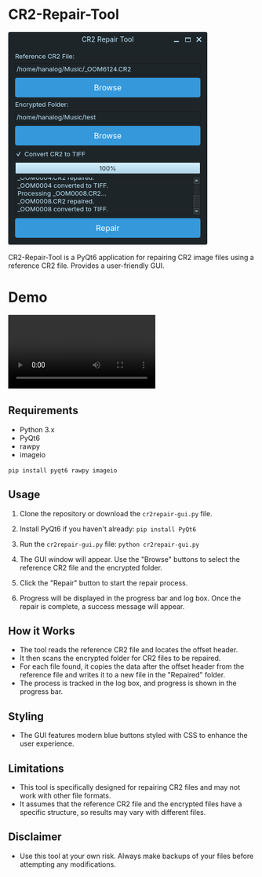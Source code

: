 # CR2-Repair-Tool

![image](https://github.com/DRCRecoveryData/CR2-Repair-Tool/blob/main/Images/Screenshot%20from%202024-04-29%2016-33-33.png)

CR2-Repair-Tool is a PyQt6 application for repairing CR2 image files using a reference CR2 file. Provides a user-friendly GUI.

# Demo

![Watch the video](https://github.com/DRCRecoveryData/CR2-Repair-Tool/blob/main/Images/Screencast%20from%202024-04-29%2016-27-41.webm)

## Requirements

- Python 3.x
- PyQt6
- rawpy
- imageio

`pip install pyqt6 rawpy imageio`

## Usage

1. Clone the repository or download the `cr2repair-gui.py` file.
2. Install PyQt6 if you haven't already:
```pip install PyQt6```

4. Run the `cr2repair-gui.py` file:
```python cr2repair-gui.py```
5. The GUI window will appear. Use the "Browse" buttons to select the reference CR2 file and the encrypted folder.
6. Click the "Repair" button to start the repair process.
7. Progress will be displayed in the progress bar and log box. Once the repair is complete, a success message will appear.

## How it Works

- The tool reads the reference CR2 file and locates the offset header.
- It then scans the encrypted folder for CR2 files to be repaired.
- For each file found, it copies the data after the offset header from the reference file and writes it to a new file in the "Repaired" folder.
- The process is tracked in the log box, and progress is shown in the progress bar.

## Styling

- The GUI features modern blue buttons styled with CSS to enhance the user experience.

## Limitations

- This tool is specifically designed for repairing CR2 files and may not work with other file formats.
- It assumes that the reference CR2 file and the encrypted files have a specific structure, so results may vary with different files.

## Disclaimer

- Use this tool at your own risk. Always make backups of your files before attempting any modifications.


